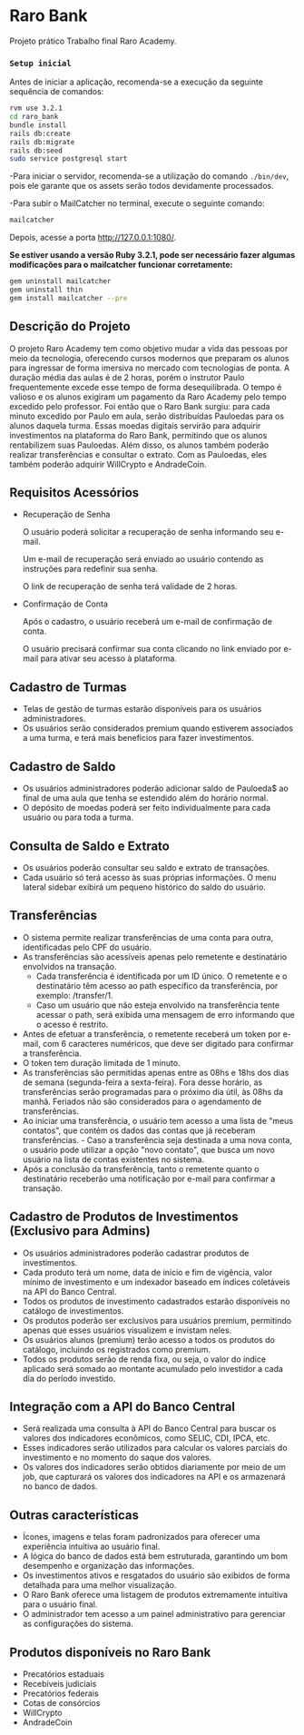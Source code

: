 # Raro Bank
Projeto prático Trabalho final Raro Academy.

### **`Setup inicial`**

Antes de iniciar a aplicação, recomenda-se a execução da seguinte sequência de comandos:

```bash
rvm use 3.2.1
cd raro_bank
bundle install
rails db:create
rails db:migrate
rails db:seed
sudo service postgresql start
```
-Para iniciar o servidor, recomenda-se a utilização do comando `./bin/dev`, pois ele garante que os assets serão todos devidamente processados.

-Para subir o MailCatcher no terminal, execute o seguinte comando:

```bash
mailcatcher
```
Depois, acesse a porta http://127.0.0.1:1080/.

**Se estiver usando a versão Ruby 3.2.1, pode ser necessário fazer algumas modificações para o mailcatcher funcionar corretamente:**

```bash
gem uninstall mailcatcher
gem uninstall thin
gem install mailcatcher --pre
```
## Descrição do Projeto
O projeto Raro Academy tem como objetivo mudar a vida das pessoas por meio da tecnologia, oferecendo cursos modernos que preparam os alunos para ingressar de forma imersiva no mercado com tecnologias de ponta. A duração média das aulas é de 2 horas, porém o instrutor Paulo frequentemente excede esse tempo de forma desequilibrada. O tempo é valioso e os alunos exigiram um pagamento da Raro Academy pelo tempo excedido pelo professor. Foi então que o Raro Bank surgiu: para cada minuto excedido por Paulo em aula, serão distribuídas Pauloedas para os alunos daquela turma. Essas moedas digitais servirão para adquirir investimentos na plataforma do Raro Bank, permitindo que os alunos rentabilizem suas Pauloedas. Além disso, os alunos também poderão realizar transferências e consultar o extrato. Com as Pauloedas, eles também poderão adquirir WillCrypto e AndradeCoin.

## Requisitos Acessórios
- Recuperação de Senha

  O usuário poderá solicitar a recuperação de senha informando seu e-mail.

  Um e-mail de recuperação será enviado ao usuário contendo as instruções para redefinir sua senha.

  O link de recuperação de senha terá validade de 2 horas.

- Confirmação de Conta

  Após o cadastro, o usuário receberá um e-mail de confirmação de conta.

  O usuário precisará confirmar sua conta clicando no link enviado por e-mail para ativar seu acesso à plataforma.

## Cadastro de Turmas
- Telas de gestão de turmas estarão disponíveis para os usuários administradores.
- Os usuários serão considerados premium quando estiverem associados a uma turma, e terá mais beneficios para fazer investimentos.
## Cadastro de Saldo
- Os usuários administradores poderão adicionar saldo de Pauloeda$ ao final de uma aula que tenha se estendido além do horário normal.
- O depósito de moedas poderá ser feito individualmente para cada usuário ou para toda a turma.
## Consulta de Saldo e Extrato
- Os usuários poderão consultar seu saldo e extrato de transações.
- Cada usuário só terá acesso às suas próprias informações.
O menu lateral sidebar exibirá um pequeno histórico do saldo do usuário.
## Transferências
- O sistema permite realizar transferências de uma conta para outra, identificadas pelo CPF do usuário.
- As transferências são acessíveis apenas pelo remetente e destinatário envolvidos na transação.
  - Cada transferência é identificada por um ID único.
O remetente e o destinatário têm acesso ao path específico da transferência, por exemplo: /transfer/1.
  - Caso um usuário que não esteja envolvido na transferência tente acessar o path, será exibida uma mensagem de erro informando que o acesso é restrito.
- Antes de efetuar a transferência, o remetente receberá um token por e-mail, com 6 caracteres numéricos, que deve ser digitado para confirmar a transferência.
- O token tem duração limitada de 1 minuto.
- As transferências são permitidas apenas entre as 08hs e 18hs dos dias de semana (segunda-feira a sexta-feira). Fora desse horário, as transferências serão programadas para o próximo dia útil, às 08hs da manhã. Feriados não são considerados para o agendamento de transferências.
- Ao iniciar uma transferência, o usuário tem acesso a uma lista de "meus contatos", que contém os dados das contas que já receberam transferências. - Caso a transferência seja destinada a uma nova conta, o usuário pode utilizar a opção "novo contato", que busca um novo usuário na lista de contas existentes no sistema.
- Após a conclusão da transferência, tanto o remetente quanto o destinatário receberão uma notificação por e-mail para confirmar a transação.
## Cadastro de Produtos de Investimentos (Exclusivo para Admins)
- Os usuários administradores poderão cadastrar produtos de investimentos.
- Cada produto terá um nome, data de início e fim de vigência, valor mínimo de investimento e um indexador baseado em índices coletáveis na API do Banco Central.
- Todos os produtos de investimento cadastrados estarão disponíveis no catálogo de investimentos.
- Os produtos poderão ser exclusivos para usuários premium, permitindo apenas que esses usuários visualizem e invistam neles.
- Os usuários alunos (premium) terão acesso a todos os produtos do catálogo, incluindo os registrados como premium.
- Todos os produtos serão de renda fixa, ou seja, o valor do índice aplicado será somado ao montante acumulado pelo investidor a cada dia do período investido.
## Integração com a API do Banco Central
- Será realizada uma consulta à API do Banco Central para buscar os valores dos indicadores econômicos, como SELIC, CDI, IPCA, etc.
- Esses indicadores serão utilizados para calcular os valores parciais do investimento e no momento do saque dos valores.
- Os valores dos indicadores serão obtidos diariamente por meio de um job, que capturará os valores dos indicadores na API e os armazenará no banco de dados.
## Outras características
- Ícones, imagens e telas foram padronizados para oferecer uma experiência intuitiva ao usuário final.
- A lógica do banco de dados está bem estruturada, garantindo um bom desempenho e organização das informações.
- Os investimentos ativos e resgatados do usuário são exibidos de forma detalhada para uma melhor visualização.
- O Raro Bank oferece uma listagem de produtos extremamente intuitiva para o usuário final.
- O administrador tem acesso a um painel administrativo para gerenciar as configurações do sistema.
## Produtos disponíveis no Raro Bank
- Precatórios estaduais
- Recebíveis judiciais
- Precatórios federais
- Cotas de consórcios
- WillCrypto
- AndradeCoin
